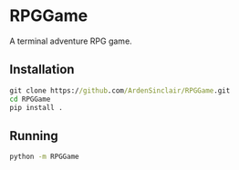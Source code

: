 # RPGGame
A terminal adventure RPG game.

## Installation
```cmd
git clone https://github.com/ArdenSinclair/RPGGame.git
cd RPGGame
pip install .
```

## Running
```cmd
python -m RPGGame
```
